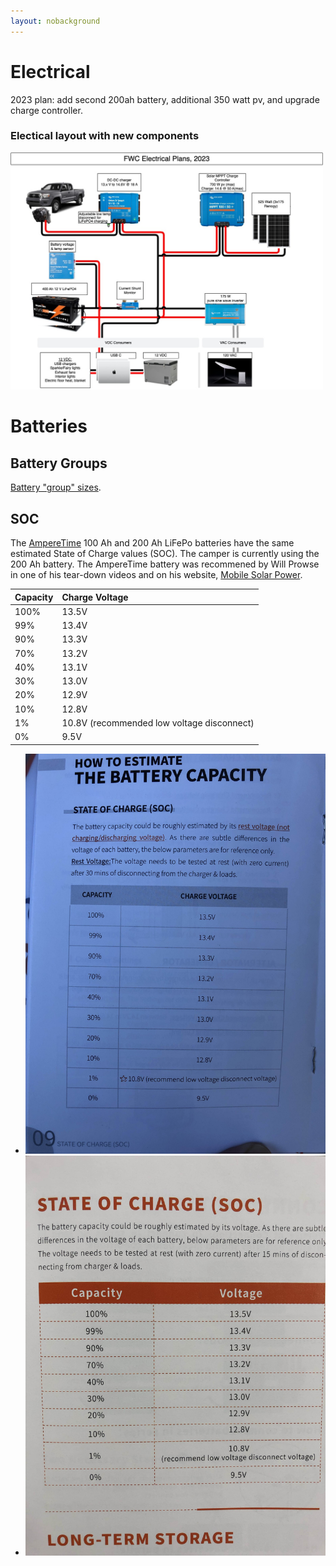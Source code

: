 ```yaml
---
layout: nobackground
---
```


# Electrical

2023 plan: add second 200ah battery, additional 350 watt pv, and upgrade charge controller.

### Electical layout with new components
<a href="./fwc-electrical-plans-2023.jpg"><img width="500" alt="Electrical Diagram" src="./fwc-electrical-plans-2023.jpg"></a>


# Batteries

## Battery Groups

[Battery "group" sizes](./battery-dimensions.html).

## SOC
The [AmpereTime](https://amperetime.com) 100 Ah and 200 Ah LiFePo batteries have the same estimated State of Charge values (SOC). The camper is currently using the 200 Ah battery. The AmpereTime battery was recommened by Will Prowse in one of his tear-down videos and on his website, [Mobile Solar Power](https://www.mobile-solarpower.com/lithium-batteries.html).

| Capacity  | Charge Voltage|
| --------- |:--------------|
| 100%    | 13.5V |
| 99%     | 13.4V |
| 90%     | 13.3V |
| 70%     | 13.2V |
| 40%     | 13.1V |
| 30%     | 13.0V |
| 20%     | 12.9V |
| 10%     | 12.8V |
| 1%      | 10.8V (recommended low voltage disconnect) |
| 0%      | 9.5V |


* <img width="500" alt="100ah SOC" src="./100ah-ampere-time-battery-soc.jpg"></a>
* <img width="500" alt="200ah SOC" src="./200ah-ampere-time-battery-soc.jpg"></a>